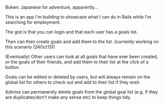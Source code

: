 Boken: Japanese for adventure, apparently...

This is an app I'm building to showcase what I can do in Rails while I'm searching for employment.

The gist is that you can login and that each user has a goals list.

Then can then create goals and add them to the list. (currently working on this scenario (24Oct13))

(Eventually) Other users can look at all goals that have ever been created, or the goals of their friends, and add them to their list at the click of a button.

Goals can be edited or deleted by users, but will always remain on the global list for others to check out and add to their list if they wish.

Admins can permanently delete goals from the global goal list (e.g. if they are duplicates/don't make any sense etc) to keep things tidy.